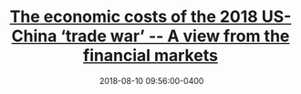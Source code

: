 ---
layout: post
title: <a href='https://cepr.org/voxeu/columns/economic-costs-2018-us-china-trade-war-view-financial-markets'>The economic costs of the 2018 US-China ‘trade war’ -- A view from the financial markets</a>
date:  2018-08-10 09:56:00-0400
description: 
tags: China International_Relations
# categories: sample-posts
---